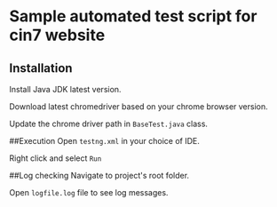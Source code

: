 # Sample automated test script for cin7 website

## Installation
Install Java JDK latest version.

Download latest chromedriver based on your chrome browser version.

Update the chrome driver path in ```BaseTest.java``` class.

##Execution
Open ```testng.xml``` in your choice of IDE.

Right click and select ```Run```

##Log checking
Navigate to project's root folder.

Open ```logfile.log``` file to see log messages.
